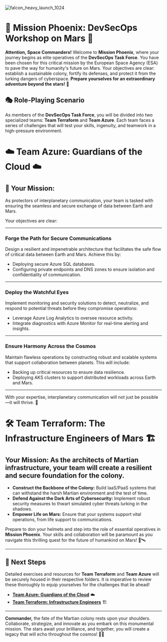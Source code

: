 
![falcon_heavy_launch_1024](https://github.com/user-attachments/assets/a7262975-2efa-4cdd-88ea-6343399d73e6)

# 🚀 **Mission Phoenix: DevSecOps Workshop on Mars** 🌌

**Attention, Space Commanders!** Welcome to **Mission Phoenix**, where your journey begins as elite operatives of the **DevSecOps Task Force**. You have been chosen for this critical mission by the European Space Agency (ESA) to pave the way for humanity's future on Mars. Your objectives are clear: establish a sustainable colony, fortify its defenses, and protect it from the lurking dangers of cyberspace. **Prepare yourselves for an extraordinary adventure beyond the stars!** 🌠

## 🎭 **Role-Playing Scenario**

As members of the **DevSecOps Task Force**, you will be divided into two specialized teams: **Team Terraform** and **Team Azure**. Each team faces a series of challenges that will test your skills, ingenuity, and teamwork in a high-pressure environment.

# **☁️ Team Azure: Guardians of the Cloud ☁️**

## **🌌 Your Mission:**
As protectors of interplanetary communication, your team is tasked with ensuring the seamless and secure exchange of data between Earth and Mars. 

Your objectives are clear:

---

### **Forge the Path for Secure Communications**
Design a resilient and impenetrable architecture that facilitates the safe flow of critical data between Earth and Mars. Achieve this by:
- Deploying secure Azure SQL databases.
- Configuring private endpoints and DNS zones to ensure isolation and confidentiality of communication.

---

### **Deploy the Watchful Eyes**
Implement monitoring and security solutions to detect, neutralize, and respond to potential threats before they compromise operations:
- Leverage Azure Log Analytics to oversee resource activity.
- Integrate diagnostics with Azure Monitor for real-time alerting and insights.

---

### **Ensure Harmony Across the Cosmos**
Maintain flawless operations by constructing robust and scalable systems that support collaboration between planets. This will include:
- Backing up critical resources to ensure data resilience.
- Deploying AKS clusters to support distributed workloads across Earth and Mars.

---

With your expertise, interplanetary communication will not just be possible—it will thrive. 🚀

# **🛠️ Team Terraform: The Infrastructure Engineers of Mars 🏗️**
## **Your Mission:** As the architects of Martian infrastructure, your team will create a resilient and secure foundation for the colony.

- **Construct the Backbone of the Colony:** Build IaaS/PaaS systems that can withstand the harsh Martian environment and the test of time.
- **Defend Against the Dark Arts of Cybersecurity:** Implement robust security measures to thwart simulated cyber threats lurking in the shadows.
- **Empower Life on Mars:** Ensure that your systems support vital operations, from life support to communications.

Prepare to don your helmets and step into the role of essential operatives in **Mission Phoenix**. Your skills and collaboration will be paramount as you navigate this thrilling quest for the future of humankind on Mars! 🌌🛰️

---

## 📂 **Next Steps**

Detailed exercises and resources for **Team Terraform** and **Team Azure** will be securely housed in their respective folders. It is imperative to review these thoroughly to equip yourselves for the challenges that lie ahead!

- **[Team Azure: Guardians of the Cloud](Azure_CLI/README.md)** ☁️ 
- **[Team Terraform: Infrastructure Engineers](Terraform/README.md)** 🏗️

---

**Commander,** the fate of the Martian colony rests upon your shoulders. Collaborate, strategize, and innovate as you embark on this monumental mission. The stars await your brilliance, and together, you will create a legacy that will echo throughout the cosmos! 🚀✨
